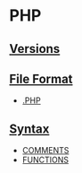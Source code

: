 # PHP

<!-- - [APACHE]() -->
<!-- - [APACHE HTTP SERVER]() -->
<!-- - [HTACCESS]()  -->
<!-- .htaccess -->
<!-- - [APACHE DISTRIBUTION]() -->
<!-- - [XAMP]() -->
<!-- - [MAMP]() -->

<!-- ## Package Manager -->
<!-- - [COMPOSER]() -->

<!-- ## Extension and Application Repository -->

<!-- - [PHP PEAR]() -->

## [Versions](../../../../../KEYWORDS/Versions.md)
<!-- - [PHP4]() -->
<!-- - [PHP5]() -->
<!-- - [PHP6]() -->
<!-- - [PHP7]() -->
<!-- - [PHP8]() -->

<!-- ## Template Engine -->
<!-- - [TWIG]() -->
<!-- https://twig.symfony.com/ -->

<!-- ## Libaries -->
<!-- - [PHPMAILER] -->

<!-- ## Frameworks -->

<!-- ### Testing -->
<!-- - [PHPUNIT] -->

<!-- - [YII]() -->
<!-- - [CAKEPHP]() -->
<!-- - [SYMFONY]() -->
<!-- - [LARAVEL]() -->

<!-- ## [Versions](../../../../../KEYWORDS/Versions.md) -->
<!-- - [LARAVEL 6]() -->

<!-- ## Content Management Systems -->
<!-- - [WORDPRESS]() -->

<!-- - [WORDPRESS THEME DEVELOPMENT]() -->
<!-- - [WORDPRESS PLUGIN DEVELOPMENT]() -->
<!-- - [WORDPRESS DIVI DEVELOPMENT]() -->
<!-- - [WORDPRESS WOOCOMMERCE DEVELOPMENT]() -->

<!-- - [CRAFT CMS]() -->

<!-- - [DRUPAL]() -->
<!-- - [JOOMLA]() -->
<!-- - [MAGENTO]() -->

## [File Format](../../../../../KEYWORDS/File-Format.md)

- [.PHP]()

## [Syntax](../../../../../KEYWORDS/Syntax.md)

- [COMMENTS](../../../../../LEVEL-6/SCIENCE/COMPUTER-SCIENCE/PROGRAMMING/PROGRAMMING-LANGUAGES/PHP/COMMENTS.md)
- [FUNCTIONS](../../../../../LEVEL-6/SCIENCE/COMPUTER-SCIENCE/PROGRAMMING/PROGRAMMING-LANGUAGES/PHP/FUNCTIONS.md)

<!-- ## Resources -->
<!-- https://en.wikipedia.org/wiki/PHP -->
<!-- https://www.w3schools.com/php/ -->
<!-- https://www.codecademy.com/catalog/language/php -->
<!-- https://developer.mozilla.org/en-US/docs/Glossary/PHP // https://www.php.net/ -->
<!-- https://code.visualstudio.com/docs/languages/php -->